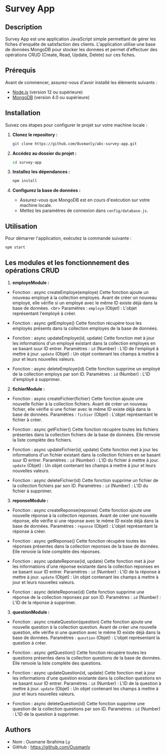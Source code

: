 # Survey App

## Description

Survey App est une application JavaScript simple permettant de gérer les fiches d'enquête de satisfaction des clients. L'application utilise une base de données MongoDB pour stocker les données et permet d'effectuer des opérations CRUD (Create, Read, Update, Delete) sur ces fiches.

## Prérequis

Avant de commencer, assurez-vous d'avoir installé les éléments suivants :

- [Node.js](https://nodejs.org/) (version 12 ou supérieure)
- [MongoDB](https://www.mongodb.com/try/download/community) (version 4.0 ou supérieure)

## Installation

Suivez ces étapes pour configurer le projet sur votre machine locale :

1. **Clonez le repository :**

    ```bash
    git clone https://github.com/Ousmanly/abc-survey-app.git
    ```

2. **Accédez au dossier du projet :**

    ```bash
    cd survey-app
    ```

3. **Installez les dépendances :**

    ```bash
    npm install
    ```

4. **Configurez la base de données :**

    - Assurez-vous que MongoDB est en cours d'exécution sur votre machine locale.
    - Mettez les paramètres de connexion dans `config/database.js`.

## Utilisation

Pour démarrer l'application, exécutez la commande suivante :

```bash
npm start
```
## Les modules et les fonctionnement des opérations CRUD

1. **employeModule :**

 - Fonction : async createEmploye(employe)
    Cette fonction ajoute un nouveau employé à la collection employes. Avant de créer un nouveau employé, elle vérifie si un employé avec le même ID existe déjà dans la base de données.
    <br\>
    Paramètres :
      `employe` (Objet) : L'objet représentant l'employé à créer.

 - Fonction : async getEmploye()
    Cette fonction récupère tous les employés présents dans la collection employes de la base de données.

 - Fonction : async updateEmploye(id, update)
    Cette fonction met à jour les informations d'un employé existant dans la collection employes en se basant suur ID entrer.
    Paramètres :
      `id` (Number) : L'ID de l'employé à mettre à jour.
      `update` (Objet) : Un objet contenant les champs à mettre à jour et leurs nouvelles valeurs.

 - Fonction : async deleteEmploye(id)
    Cette fonction supprime un employé de la collection employs par son ID.
    Paramètres :
      `id` (Number) : L'ID d'employé à supprimer.

2. **fichierModule :**
 
 - Fonction : async createFichier(fichier)
    Cette fonction ajoute une nouvelle fichier à la collection fichiers. Avant de créer un nouveau fichier, elle vérifie si une fichier avec le même ID existe déjà dans la base de données.
    Paramètres :
      `fichier` (Objet) : L'objet représentant le fichier à créer. 
 
 - Fonction : async getFichier()
    Cette fonction récupère toutes les fichiers présentes dans la collection fichiers de la base de données. Elle renvoie la liste complète des fichiers.
 
 - Fonction : async updateFichier(id, update)
    Cette fonction met à jour les informations d'un fichier existant dans la collection fichiers en se basant suur ID entrer.
    Paramètres :
      `id` (Number) : L'ID du fichier à mettre à jour.
      `update` (Objet) : Un objet contenant les champs à mettre à jour et leurs nouvelles valeurs.

 - Fonction : async deleteFichier(id)
    Cette fonction supprime un fichier de la collection fichiers par son ID.
    Paramètres :
      `id` (Number) : L'ID du fichier à supprimer.

3. **reponseModule :**

 - Fonction : async createReponse(reponse)
    Cette fonction ajoute une nouvelle réponse à la collection reponses. Avant de créer une nouvelle réponse, elle vérifie si une réponse avec le même ID existe déjà dans la base de données.
    Paramètres :
      `reponse` (Objet) : L'objet représentant la réponse à créer.
 
 - Fonction : async getReponse()
    Cette fonction récupère toutes les réponses présentes dans la collection reponses de la base de données. Elle renvoie la liste complète des réponses.
 
 - Fonction : async updateReponse(id, update)
    Cette fonction met à jour les informations d'une réponse existante dans la collection reponses en se basant suur ID entrer.
    Paramètres :
      `id` (Number) : L'ID de la réponse à mettre à jour.
      `update` (Objet) : Un objet contenant les champs à mettre à jour et leurs nouvelles valeurs.

 - Fonction : async deleteReponse(id)
    Cette fonction supprime une réponse de la collection reponses par son ID.
    Paramètres :
      `id` (Number) : L'ID de la réponse à supprimer.

3. **questionModule :**
 - Fonction : async createQuestion(question)
    Cette fonction ajoute une nouvelle question à la collection question. Avant de créer une nouvelle question, elle vérifie si une question avec le même ID existe déjà dans la base de données.
    Paramètres :
      `question` (Objet) : L'objet représentant la question à créer.

 - Fonction : async getQuestion()
    Cette fonction récupère toutes les questions présentes dans la collection questions de la base de données. Elle renvoie la liste complète des questions.

 - Fonction : async updateQuestion(id, update)
    Cette fonction met à jour les informations d'une question existante dans la collection questions en se basant suur ID entrer.
    Paramètres :
      `id` (Number) : L'ID de la question à mettre à jour.
      `update` (Objet) : Un objet contenant les champs à mettre à jour et leurs nouvelles valeurs.

 - Fonction : async deleteQuestion(id)
    Cette fonction supprime une question de la collection questions par son ID.
    Paramètres :
      `id` (Number) : L'ID de la question à supprimer.

## Authors
 - Nom : Ousmane Ibrahima Ly
 - GitHub : https://github.com/Ousmanly